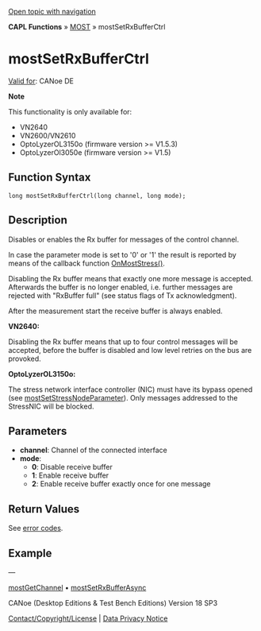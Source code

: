[Open topic with navigation](../../../../../CANoeDEFamily.htm#Topics/CAPLFunctions/MOST/Functions/CAPLfunctionMOSTSetRxBufferCtrl.md)

**CAPL Functions** » [MOST](../CAPLfunctionsMOSTOverview.md) » mostSetRxBufferCtrl

# mostSetRxBufferCtrl

[Valid for](../../../Shared/FeatureAvailability.md): CANoe DE

**Note**

This functionality is only available for:

- VN2640
- VN2600/VN2610
- OptoLyzerOL3150o (firmware version >= V1.5.3)
- OptoLyzerOl3050e (firmware version >= V1.5)

## Function Syntax

```plaintext
long mostSetRxBufferCtrl(long channel, long mode);
```

## Description

Disables or enables the Rx buffer for messages of the control channel.

In case the parameter mode is set to '0' or '1' the result is reported by means of the callback function [OnMostStress()](../EventProcedures/CAPLfunctionOnMOSTStress.md).

Disabling the Rx buffer means that exactly one more message is accepted. Afterwards the buffer is no longer enabled, i.e. further messages are rejected with "RxBuffer full" (see status flags of Tx acknowledgment).

After the measurement start the receive buffer is always enabled.

**VN2640:**

Disabling the Rx buffer means that up to four control messages will be accepted, before the buffer is disabled and low level retries on the bus are provoked.

**OptoLyzerOL3150o:**

The stress network interface controller (NIC) must have its bypass opened (see [mostSetStressNodeParameter](CAPLfunctionMOSTSetGetStressNodeParameter.md)). Only messages addressed to the StressNIC will be blocked.

## Parameters

- **channel**: Channel of the connected interface
- **mode**:
  - **0**: Disable receive buffer
  - **1**: Enable receive buffer
  - **2**: Enable receive buffer exactly once for one message

## Return Values

See [error codes](../CAPLfunctionsMOSTErrorCodes.md).

## Example

—

[mostGetChannel](CAPLfunctionMOSTGetChannel.md) • [mostSetRxBufferAsync](CAPLfunctionMOSTSetRxBufferAsync.md)

CANoe (Desktop Editions & Test Bench Editions) Version 18 SP3

[Contact/Copyright/License](../../../Shared/ContactCopyrightLicense.md) | [Data Privacy Notice](https://www.vector.com/int/en/company/get-info/privacy-policy/)
